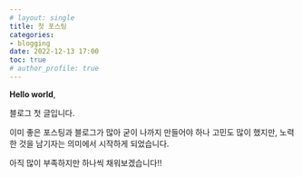 ```yaml
---
# layout: single
title: 첫 포스팅
categories:
- blogging
date: 2022-12-13 17:00
toc: true
# author_profile: true
---
```


**Hello world**, 

블로그 첫 글입니다.


이미 좋은 포스팅과 블로그가 많아 굳이 나까지 만들어야 하나 고민도 많이 했지만, 노력한 것을 남기자는 의미에서 시작하게 되었습니다.


아직 많이 부족하지만 하나씩 채워보겠습니다!!